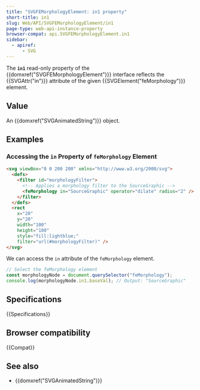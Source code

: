 ```yaml
---
title: "SVGFEMorphologyElement: in1 property"
short-title: in1
slug: Web/API/SVGFEMorphologyElement/in1
page-type: web-api-instance-property
browser-compat: api.SVGFEMorphologyElement.in1
sidebar:
  - apiref:
      - SVG
---
```


The **`in1`** read-only property of the {{domxref("SVGFEMorphologyElement")}} interface reflects the {{SVGAttr("in")}} attribute of the given {{SVGElement("feMorphology")}} element.

## Value

An {{domxref("SVGAnimatedString")}} object.

## Examples

### Accessing the `in` Property of `feMorphology` Element

```html
<svg viewBox="0 0 200 200" xmlns="http://www.w3.org/2000/svg">
  <defs>
    <filter id="morphologyFilter">
      <!-- Applies a morphology filter to the SourceGraphic -->
      <feMorphology in="SourceGraphic" operator="dilate" radius="2" />
    </filter>
  </defs>
  <rect
    x="20"
    y="20"
    width="100"
    height="100"
    style="fill:lightblue;"
    filter="url(#morphologyFilter)" />
</svg>
```

We can access the `in` attribute of the `feMorphology` element.

```js
// Select the feMorphology element
const morphologyNode = document.querySelector("feMorphology");
console.log(morphologyNode.in1.baseVal); // Output: "SourceGraphic"
```

## Specifications

{{Specifications}}

## Browser compatibility

{{Compat}}

## See also

- {{domxref("SVGAnimatedString")}}
